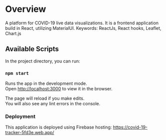 # Overview

A platform for COVID-19 live data visualizations. It is a frontend application build in React, utilizing MaterialUI.
Keywords: ReactJs, React hooks, Leaflet, Chart.js
## Available Scripts

In the project directory, you can run:

### `npm start`

Runs the app in the development mode.\
Open [http://localhost:3000](http://localhost:3000) to view it in the browser.

The page will reload if you make edits.\
You will also see any lint errors in the console.

### Deployment

This application is deployed using Firebase hosting: https://covid-19-tracker-5fd3e.web.app/
